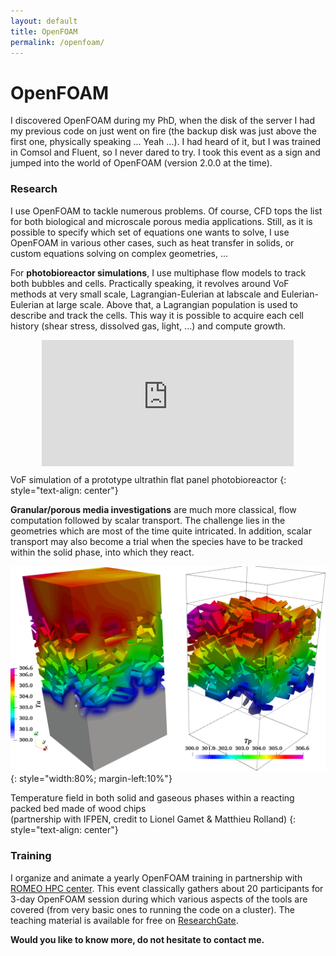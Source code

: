 ```yaml
---
layout: default
title: OpenFOAM
permalink: /openfoam/
---
```

# OpenFOAM

I discovered OpenFOAM during my PhD, when the disk of the server I had my previous code on just went on fire
(the backup disk was just above the first one, physically speaking ... Yeah ...). I had heard of it, but I was trained in Comsol 
and Fluent, so I never dared to try. I took this event as a sign and jumped into the world of OpenFOAM (version
2.0.0 at the time). 

### Research

<!--![image-title-here](/assets/images/WoodChipTemp.png){: style="float: right;width:50%; max-width:400px; margin:10px"}-->
I use OpenFOAM to tackle numerous problems. Of course, CFD tops the list for both biological and microscale porous media applications.
Still, as it is possible to specify which set of equations one wants to solve, I use OpenFOAM in various other cases, 
such as heat transfer in solids, or custom equations solving on complex geometries, ... 

For **photobioreactor simulations**, I use multiphase flow models to track both bubbles and cells. Practically speaking,
it revolves around VoF methods at very small scale, Lagrangian-Eulerian at labscale and Eulerian-Eulerian at
large scale. Above that, a Lagrangian population is used to describe and track the cells. 
This way it is possible to acquire each cell history (shear stress, dissolved gas, light, ...) and compute growth. 

<div style="padding-top:40%; position:relative; width:80%;margin-left:10%">
<iframe src="https://www.youtube.com/embed/N_-Dq8VHMgE" frameborder="0" allowfullscreen style="height: 100%; width: 100%; position:absolute; top:0; left:0"></iframe>
</div>

VoF simulation of a prototype ultrathin flat panel photobioreactor
{: style="text-align: center"}

**Granular/porous media investigations** are much more classical, flow computation followed by scalar transport. The
challenge lies in the geometries which are most of the time quite intricated. In addition, scalar transport may 
also become a trial when the species have to be tracked within the solid phase, into which they react. 

![WoodChipTemp](/assets/images/WoodChipTemp.png){: style="width:80%; margin-left:10%"}

Temperature field in both solid and gaseous phases within a reacting packed bed made of wood chips<br/>
(partnership with IFPEN, credit to Lionel Gamet & Matthieu Rolland)
{: style="text-align: center"}

### Training

I organize and animate a yearly OpenFOAM training in partnership with [ROMEO HPC center](https://romeo.univ-reims.fr/pages/aboutUs).
This event classically gathers about 20 participants for 3-day OpenFOAM session during which various aspects of the tools are covered 
(from very basic ones to running the code on a cluster). The teaching material is available for free on [ResearchGate](https://www.researchgate.net/publication/282272911_OpenFOAM_step_by_step_tutorial_'beginners'_version?_sg=LYfMsDdLYUWIBBdYK_Ye4cyt-KMydQTnrbNHBkOALZxSPRk9HIu1nYYoOXSRCJ2SvIifCwsnQ_7TfIyLMmuPo-8WQFoeJRwmYRgJt_bc.B-5cKQLUgea9SulNEHZputaODTWJ2F2WdmW1NA5mg1oYgp9jd5xvqMP3lAvcYFH2tCsIzO9rFbUZ_p0Jq77v7Q). 

**Would you like to know more, do not hesitate to contact me.**
